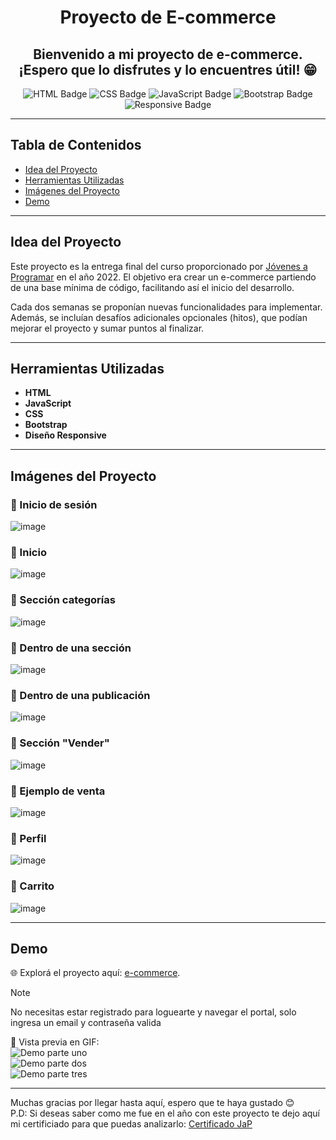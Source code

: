 <h1 align="center">Proyecto de E-commerce</h1>

<h2 align="center">Bienvenido a mi proyecto de e-commerce. ¡Espero que lo disfrutes y lo encuentres útil! 😁</h2>

<div align="center">
  <img src="https://img.shields.io/badge/HTML-E34F26?style=for-the-badge&logo=html5&logoColor=white" alt="HTML Badge">
  <img src="https://img.shields.io/badge/CSS-1572B6?style=for-the-badge&logo=css3&logoColor=white" alt="CSS Badge">
  <img src="https://img.shields.io/badge/JavaScript-F7DF1E?style=for-the-badge&logo=javascript&logoColor=black" alt="JavaScript Badge">
  <img src="https://img.shields.io/badge/Bootstrap-563D7C?style=for-the-badge&logo=bootstrap&logoColor=white" alt="Bootstrap Badge">
  <img src="https://img.shields.io/badge/Responsive-Yes-brightgreen?style=for-the-badge" alt="Responsive Badge">
</div>

---

## Tabla de Contenidos
- [Idea del Proyecto](#idea-del-proyecto)
- [Herramientas Utilizadas](#herramientas-utilizadas)
- [Imágenes del Proyecto](#imágenes-del-proyecto)
- [Demo](#demo)

---

## Idea del Proyecto
Este proyecto es la entrega final del curso proporcionado por [Jóvenes a Programar](https://jovenesaprogramar.edu.uy/) en el año 2022. El objetivo era crear un e-commerce partiendo de una base mínima de código, facilitando así el inicio del desarrollo.

Cada dos semanas se proponían nuevas funcionalidades para implementar. Además, se incluían desafíos adicionales opcionales (hitos), que podían mejorar el proyecto y sumar puntos al finalizar.

---

## Herramientas Utilizadas
- **HTML**
- **JavaScript**
- **CSS**
- **Bootstrap**
- **Diseño Responsive**

---

## Imágenes del Proyecto

### 📌 Inicio de sesión
![image](https://github.com/user-attachments/assets/e9be629b-bedc-4c86-aace-ed43e66b7947)

### 📌 Inicio
![image](https://github.com/user-attachments/assets/ef639c07-39ad-4af0-ba45-c13a64a130ef)

### 📌 Sección categorías
![image](https://github.com/user-attachments/assets/2c54d22e-4679-498c-8c0d-e17bc32251c4)

### 📌 Dentro de una sección
![image](https://github.com/user-attachments/assets/5786f40e-60a5-4707-a264-48e6bb427b90)

### 📌 Dentro de una publicación
![image](https://github.com/user-attachments/assets/7e441792-bf59-498a-98e2-931319191a7d)

### 📌 Sección "Vender"
![image](https://github.com/user-attachments/assets/2f13b4e8-5607-45dd-ab63-2b03a0013d81)

### 📌 Ejemplo de venta
![image](https://github.com/user-attachments/assets/f5c6a410-b8bc-4b0f-9f9a-703c783b7db4)

### 📌 Perfil
![image](https://github.com/user-attachments/assets/eca3e466-94d0-474a-ad44-09afb3b303e9)

### 📌 Carrito
![image](https://github.com/user-attachments/assets/7ce54e90-ab84-4dc8-b2ff-f270169e2dab)

---

## Demo
🌐 Explorá el proyecto aquí: [e-commerce](https://project03e-commerce-jap-fb.netlify.app/). 
> [!NOTE]
> No necesitas estar registrado para loguearte y navegar el portal, solo ingresa un email y contraseña valida

🎥 Vista previa en GIF:  
![Demo parte uno](https://github.com/user-attachments/assets/3768120e-8289-4713-b2ec-c7f01545f611)  
![Demo parte dos](https://github.com/user-attachments/assets/f1176298-5d07-45fd-b508-46b2723b8e06)  
![Demo parte tres](https://github.com/user-attachments/assets/301885a8-70c0-44ab-9ee1-f5dcc9d3b264)

---

Muchas gracias por llegar hasta aquí, espero que te haya gustado 😊 <br>
P.D: Si deseas saber como me fue en el año con este proyecto te dejo aquí mi certificiado para que puedas analizarlo: [Certificado JaP](https://github.com/user-attachments/files/18550013/Certificado.JaP.Nivel.2.pdf)
